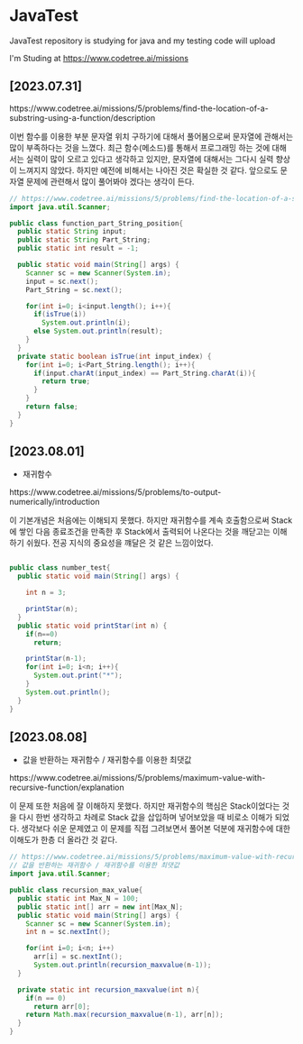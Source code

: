 # JavaTest

JavaTest repository is studying for java and my testing code will upload

I'm Studing at https://www.codetree.ai/missions

## [2023.07.31]

<p>https://www.codetree.ai/missions/5/problems/find-the-location-of-a-substring-using-a-function/description<p>
이번 함수를 이용한 부분 문자열 위치 구하기에 대해서 풀어봄으로써 문자열에 관해서는 많이 부족하다는 것을 느꼈다. 최근 함수(메소드)를 통해서 프로그래밍 하는 것에 대해서는 실력이 많이 오르고 있다고 생각하고 있지만, 문자열에 대해서는 그다시 실력 향상이 느껴지지 않았다. 하지만 예전에 비해서는 나아진 것은 확실한 것 같다. 앞으로도 문자열 문제에 관련해서 많이 풀어봐야 겠다는 생각이 든다.

```java
// https://www.codetree.ai/missions/5/problems/find-the-location-of-a-substring-using-a-function/description
import java.util.Scanner;

public class function_part_String_position{
  public static String input;
  public static String Part_String;
  public static int result = -1;

  public static void main(String[] args) {
    Scanner sc = new Scanner(System.in);
    input = sc.next();
    Part_String = sc.next();

    for(int i=0; i<input.length(); i++){
      if(isTrue(i))
        System.out.println(i);
      else System.out.println(result);
    }
  }
  private static boolean isTrue(int input_index) {
    for(int i=0; i<Part_String.length(); i++){
      if(input.charAt(input_index) == Part_String.charAt(i)){
        return true;
      }
    }
    return false;
  }
}
```

## [2023.08.01]

- 재귀함수
<p>https://www.codetree.ai/missions/5/problems/to-output-numerically/introduction</p>
이 기본개념은 처음에는 이해되지 못했다. 하지만 재귀함수를 계속 호출함으로써 Stack에 쌓인 다음 종료조건을 만족한 후 Stack에서 출력되어 나온다는 것을 깨닫고는 이해하기 쉬웠다. 전공 지식의 중요성을 꺠달은 것 같은 느낌이었다.

```java

public class number_test{
  public static void main(String[] args) {

    int n = 3;

    printStar(n);
  }
  public static void printStar(int n) {
    if(n==0)
      return;

    printStar(n-1);
    for(int i=0; i<n; i++){
      System.out.print("*");
    }
    System.out.println();
  }
}
```

## [2023.08.08]

- 값을 반환하는 재귀함수 / 재귀함수를 이용한 최댓값
<p>https://www.codetree.ai/missions/5/problems/maximum-value-with-recursive-function/explanation</p>
이 문제 또한 처음에 잘 이해하지 못했다. 하지만 재귀함수의 핵심은 Stack이었다는 것을 다시 한번 생각하고 차례로 Stack 값을 삽입하며 넣어보았을 때 비로소 이해가 되었다. 생각보다 쉬운 문제였고 이 문제를 직접 그려보면서 풀어본 덕분에 재귀함수에 대한 이해도가 한층 더 올라간 것 같다.

```java
// https://www.codetree.ai/missions/5/problems/maximum-value-with-recursive-function/explanation
// 값을 반환하는 재귀함수 / 재귀함수를 이용한 최댓값
import java.util.Scanner;

public class recursion_max_value{
  public static int Max_N = 100;
  public static int[] arr = new int[Max_N];
  public static void main(String[] args) {
    Scanner sc = new Scanner(System.in);
    int n = sc.nextInt();

    for(int i=0; i<n; i++)
      arr[i] = sc.nextInt();
      System.out.println(recursion_maxvalue(n-1));
  }

  private static int recursion_maxvalue(int n){
    if(n == 0)
      return arr[0];
    return Math.max(recursion_maxvalue(n-1), arr[n]);
  }
}
```
